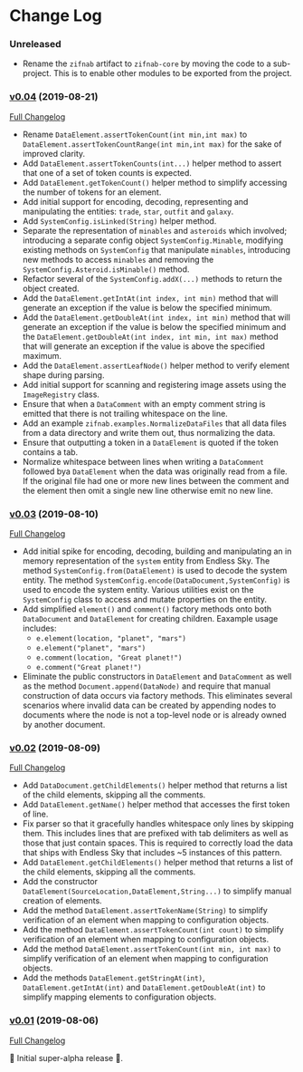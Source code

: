 # Change Log

### Unreleased

* Rename the `zifnab` artifact to `zifnab-core` by moving the code to a sub-project. This is to enable other modules to be exported from the project.

### [v0.04](https://github.com/realityforge/zifnab/tree/v0.04) (2019-08-21)
[Full Changelog](https://github.com/realityforge/zifnab/compare/v0.03...v0.04)

* Rename `DataElement.assertTokenCount(int min,int max)` to `DataElement.assertTokenCountRange(int min,int max)` for the sake of improved clarity.
* Add `DataElement.assertTokenCounts(int...)` helper method to assert that one of a set of token counts is expected.
* Add `DataElement.getTokenCount()` helper method to simplify accessing the number of tokens for an element.
* Add initial support for encoding, decoding, representing and manipulating the entities: `trade`, `star`, `outfit` and `galaxy`.
* Add `SystemConfig.isLinked(String)` helper method.
* Separate the representation of `minables` and `asteroids` which involved; introducing a separate config object `SystemConfig.Minable`, modifying existing methods on `SystemConfig` that manipulate `minables`, introducing new methods to access `minables` and removing the `SystemConfig.Asteroid.isMinable()` method.
* Refactor several of the `SystemConfig.addX(...)` methods to return the object created.
* Add the `DataElement.getIntAt(int index, int min)` method that will generate an exception if the value is below the specified minimum.
* Add the `DataElement.getDoubleAt(int index, int min)` method that will generate an exception if the value is below the specified minimum and the `DataElement.getDoubleAt(int index, int min, int max)` method that will generate an exception if the value is above the specified maximum.
* Add the `DataElement.assertLeafNode()` helper method to verify element shape during parsing.
* Add initial support for scanning and registering image assets using the `ImageRegistry` class.
* Ensure that when a `DataComment` with an empty comment string is emitted that there is not trailing whitespace on the line.
* Add an example `zifnab.examples.NormalizeDataFiles` that all data files from a data directory and write them out, thus normalizing the data.
* Ensure that outputting a token in a `DataElement` is quoted if the token contains a tab.
* Normalize whitespace between lines when writing a `DataComment` followed bya `DataElement` when the data was originally read from a file. If the original file had one or more new lines between the comment and the element then omit a single new line otherwise emit no new line.

### [v0.03](https://github.com/realityforge/zifnab/tree/v0.03) (2019-08-10)
[Full Changelog](https://github.com/realityforge/zifnab/compare/v0.02...v0.03)

* Add initial spike for encoding, decoding, building and manipulating an in memory representation of the `system` entity from Endless Sky. The method `SystemConfig.from(DataElement)` is used to decode the system entity. The method `SystemConfig.encode(DataDocument,SystemConfig)` is used to encode the system entity. Various utilities exist on the `SystemConfig` class to access and mutate properties on the entity.
* Add simplified `element()` and `comment()` factory methods onto both `DataDocument` and `DataElement` for creating children. Eaxample usage includes:
  - `e.element(location, "planet", "mars")`
  - `e.element("planet", "mars")`
  - `e.comment(location, "Great planet!")`
  - `e.comment("Great planet!")`
* Eliminate the public constructors in `DataElement` and `DataComment` as well as the method `Document.append(DataNode)` and require that manual construction of data occurs via factory methods. This eliminates several scenarios where invalid data can be created by appending nodes to documents where the node is not a top-level node or is already owned by another document.

### [v0.02](https://github.com/realityforge/zifnab/tree/v0.02) (2019-08-09)
[Full Changelog](https://github.com/realityforge/zifnab/compare/v0.01...v0.02)

* Add `DataDocument.getChildElements()` helper method that returns a list of the child elements, skipping all the comments.
* Add `DataElement.getName()` helper method that accesses the first token of line.
* Fix parser so that it gracefully handles whitespace only lines by skipping them. This includes lines that are prefixed with tab delimiters as well as those that just contain spaces. This is required to correctly load the data that ships with Endless Sky that includes ~5 instances of this pattern.
* Add `DataElement.getChildElements()` helper method that returns a list of the child elements, skipping all the comments.
* Add the constructor `DataElement(SourceLocation,DataElement,String...)` to simplify manual creation of elements.
* Add the method `DataElement.assertTokenName(String)` to simplify verification of an element when mapping to configuration objects.
* Add the method `DataElement.assertTokenCount(int count)` to simplify verification of an element when mapping to configuration objects.
* Add the method `DataElement.assertTokenCount(int min, int max)` to simplify verification of an element when mapping to configuration objects.
* Add the methods `DataElement.getStringAt(int)`, `DataElement.getIntAt(int)` and `DataElement.getDoubleAt(int)` to simplify mapping elements to configuration objects.

### [v0.01](https://github.com/realityforge/zifnab/tree/v0.01) (2019-08-06)
[Full Changelog](https://github.com/realityforge/zifnab/compare/b24bbdea2237c119e17341e5597c42b21b76a9c9...v0.01)

 ‎🎉	Initial super-alpha release ‎🎉.
